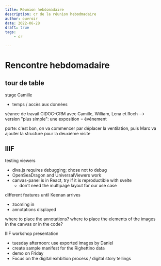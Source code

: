 ```yaml
---
title: Réunion hebdomadaire
description: cr de la réunion hebodmadaire
author: ouvroir
date: 2022-06-28
draft: true
tags:
    - cr
    
---
```


# Rencontre hebdomadaire

## tour de table

stage Camille
- temps / accès aux données

séance de travail CIDOC-CRM avec Camille, William, Lena et Roch
--> version "plus simple": une exposition = événement

porte: c'est bon, on va commencer par déplacer la ventilation, puis Marc va ajouter la structure pour la deuxième visite


## IIIF 

testing viewers
- diva.js requires debugging; chose not to debug
- OpenSeaDragon and UniversalViewers work
- canvas-panel is in React, try if it is reproductible with svelte
    - don't need the multipage layout for our use case
    

different features until Keenan arrives
- zooming in
- annotations displayed

where to place the annotations? where to place the elements of the images
in the canvas or in the code? 


IIIF workshop presentation 
- tuesday afternoon: use exported images by Daniel
- create sample manifest for the Righettino data
- demo on Friday
- Focus on the digital exhbition process / digital story tellings